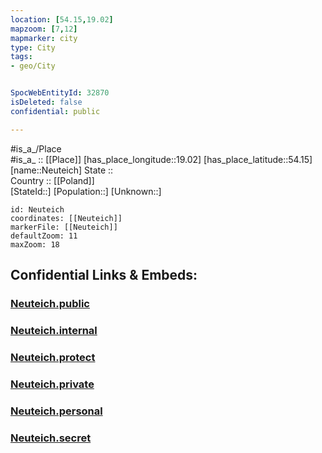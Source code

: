 ```yaml
---
location: [54.15,19.02] 
mapzoom: [7,12] 
mapmarker: city 
type: City
tags:
- geo/City


SpocWebEntityId: 32870
isDeleted: false
confidential: public

---
```

#is_a_/Place  
#is_a_ :: [[Place]] 
[has_place_longitude::19.02] 
[has_place_latitude::54.15] 
[name::Neuteich] 
State ::  
Country :: [[Poland]]  
[StateId::] 
[Population::] 
[Unknown::] 


```leaflet
id: Neuteich
coordinates: [[Neuteich]] 
markerFile: [[Neuteich]] 
defaultZoom: 11 
maxZoom: 18
```


## Confidential Links & Embeds: 

### [Neuteich.public](/_public/\Earth\Continent\Europe\Europe~East\Poland\Provinces~Poland\Pomeranian\CityNeuteich.public.md) 

### [Neuteich.internal](/_internal/\Earth\Continent\Europe\Europe~East\Poland\Provinces~Poland\Pomeranian\CityNeuteich.internal.md) 

### [Neuteich.protect](/_protect/\Earth\Continent\Europe\Europe~East\Poland\Provinces~Poland\Pomeranian\CityNeuteich.protect.md) 

### [Neuteich.private](/_private/\Earth\Continent\Europe\Europe~East\Poland\Provinces~Poland\Pomeranian\CityNeuteich.private.md) 

### [Neuteich.personal](/_personal/\Earth\Continent\Europe\Europe~East\Poland\Provinces~Poland\Pomeranian\CityNeuteich.personal.md) 

### [Neuteich.secret](/_secret/\Earth\Continent\Europe\Europe~East\Poland\Provinces~Poland\Pomeranian\CityNeuteich.secret.md)

